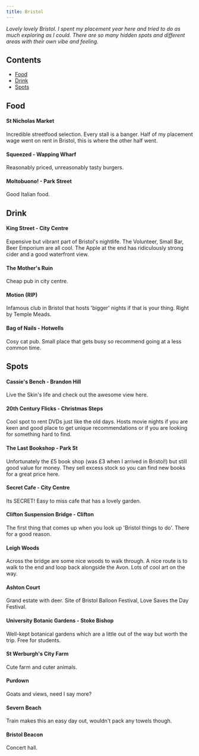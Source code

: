 ```yaml
---
title: Bristol
---
```


*Lovely lovely Bristol. I spent my placement year here and tried to do as much exploring as I could. There are so many hidden spots and different areas with their own vibe and feeling.*

## Contents
- [Food](#food)
- [Drink](#drink)
- [Spots](#spots)

## Food


#### St Nicholas Market

Incredible streetfood selection. Every stall is a banger. Half of my placement wage went on rent in Bristol, this is where the other half went.

#### Squeezed - Wapping Wharf

Reasonably priced, unreasonably tasty burgers.

#### Moltobuono! - Park Street

Good Italian food.

## Drink

#### King Street - City Centre

Expensive but vibrant part of Bristol's nightlife. The Volunteer, Small Bar, Beer Emporium are all cool. The Apple at the end has ridiculously strong cider and a good waterfront view.

#### The Mother's Ruin

Cheap pub in city centre.

#### Motion (RIP)

Infamous club in Bristol that hosts 'bigger' nights if that is your thing. Right by Temple Meads.

#### Bag of Nails - Hotwells

Cosy cat pub. Small place that gets busy so recommend going at a less common time.

## Spots

#### Cassie's Bench - Brandon Hill

Live the Skin's life and check out the awesome view here.

#### 20th Century Flicks - Christmas Steps

Cool spot to rent DVDs just like the old days. Hosts movie nights if you are keen and good place to get unique recommendations or if you are looking for something hard to find.

#### The Last Bookshop - Park St

Unfortunately the £5 book shop (was £3 when I arrived in Bristol!) but still good value for money. They sell excess stock so you can find new books for a great price here. 

#### Secret Cafe - City Centre

Its SECRET! Easy to miss cafe that has a lovely garden.

#### Clifton Suspension Bridge - Clifton

The first thing that comes up when you look up 'Bristol things to do'. There for a good reason.

#### Leigh Woods 

Across the bridge are some nice woods to walk through. A nice route is to walk to the end and loop back alongside the Avon. Lots of cool art on the way.

#### Ashton Court

Grand estate with deer. Site of Bristol Balloon Festival, Love Saves the Day Festival.

#### University Botanic Gardens - Stoke Bishop

Well-kept botanical gardens which are a little out of the way but worth the trip. Free for students.

#### St Werburgh's City Farm

Cute farm and cuter animals.

#### Purdown

Goats and views, need I say more?

#### Severn Beach

Train makes this an easy day out, wouldn't pack any towels though.

#### Bristol Beacon

Concert hall.